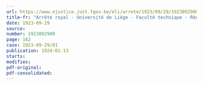 ```yaml
---
url: https://www.ejustice.just.fgov.be/eli/arrete/1923/09/29/1923092900/justel
title-fr: "Arrêté royal - Université de Liège - Faculté technique - Règlement organique"
date: 1923-09-29
source:
number: 1923092900
page: 162
case: 1923-09-29/01
publication: 1924-01-13
starts:
modifies:
pdf-original:
pdf-consolidated:
---
```


